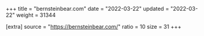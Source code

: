 +++
title = "bernsteinbear.com"
date = "2022-03-22"
updated = "2022-03-22"
weight = 31344

[extra]
source = "https://bernsteinbear.com/"
ratio = 10
size = 31
+++
